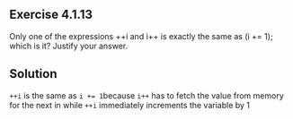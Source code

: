 ## Exercise 4.1.13
Only one of the expressions ++i and i++ is exactly the same as (i += 1); which is it? Justify your answer.

## Solution
`++i` is the same as `i += 1`because `i++` has to fetch the value from memory for the next in while `++i` immediately increments the variable by 1
